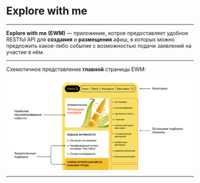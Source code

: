 # Explore with me

-----------------------

**Explore with me (EWM)** — приложение, котрое предоставляет удобное RESTful API для **создания** 
и **размещения** афиш, в которых можно предложить какое-либо событие с возможностью подачи заявлений на участие в нём.

-----------------------

Схемотичное представление **главной** страницы EWM:
![](.resources/prototype-main-page.png "Application homepage prototype")

-----------------------